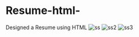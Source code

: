 # Resume-html-
Designed a Resume using HTML
![ss](https://user-images.githubusercontent.com/66555692/85368617-38e51a00-b549-11ea-9a77-60c7467033a9.png)
![ss2](https://user-images.githubusercontent.com/66555692/85371322-a5faae80-b54d-11ea-9647-e34590011265.png)
![ss3](https://user-images.githubusercontent.com/66555692/85371035-48fef880-b54d-11ea-8ec0-44eb192d8144.png)

